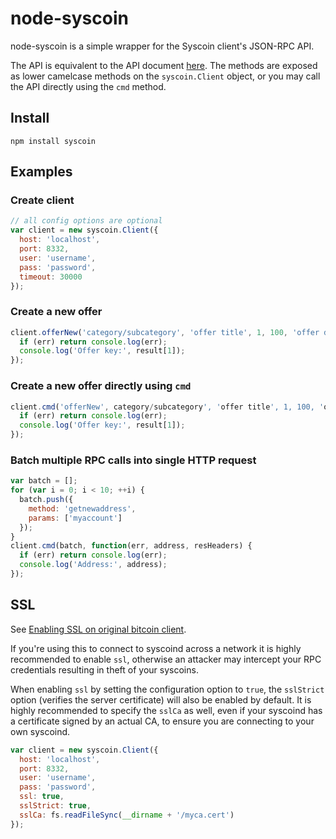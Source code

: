 # node-syscoin 

node-syscoin is a simple wrapper for the Syscoin client's JSON-RPC API.

The API is equivalent to the API document [here](https://en.bitcoin.it/wiki/Original_Syscoin_client/API_Calls_list).
The methods are exposed as lower camelcase methods on the `syscoin.Client`
object, or you may call the API directly using the `cmd` method.

## Install

`npm install syscoin`

## Examples

### Create client
```js
// all config options are optional
var client = new syscoin.Client({
  host: 'localhost',
  port: 8332,
  user: 'username',
  pass: 'password',
  timeout: 30000
});
```

### Create a new offer

```js
client.offerNew('category/subcategory', 'offer title', 1, 100, 'offer description', function(err, result, resHeaders) {
  if (err) return console.log(err);
  console.log('Offer key:', result[1]);
});
```
### Create a new offer directly using `cmd`

```js
client.cmd('offerNew', category/subcategory', 'offer title', 1, 100, 'offer description', function(err, result, resHeaders) {
  if (err) return console.log(err);
  console.log('Offer key:', result[1]);
});
```

### Batch multiple RPC calls into single HTTP request

```js
var batch = [];
for (var i = 0; i < 10; ++i) {
  batch.push({
    method: 'getnewaddress',
    params: ['myaccount']
  });
}
client.cmd(batch, function(err, address, resHeaders) {
  if (err) return console.log(err);
  console.log('Address:', address);
});
```

## SSL
See [Enabling SSL on original bitcoin client](https://en.bitcoin.it/wiki/Enabling_SSL_on_original_client_daemon).

If you're using this to connect to syscoind across a network it is highly
recommended to enable `ssl`, otherwise an attacker may intercept your RPC credentials
resulting in theft of your syscoins.

When enabling `ssl` by setting the configuration option to `true`, the `sslStrict`
option (verifies the server certificate) will also be enabled by default. It is
highly recommended to specify the `sslCa` as well, even if your syscoind has
a certificate signed by an actual CA, to ensure you are connecting
to your own syscoind.

```js
var client = new syscoin.Client({
  host: 'localhost',
  port: 8332,
  user: 'username',
  pass: 'password',
  ssl: true,
  sslStrict: true,
  sslCa: fs.readFileSync(__dirname + '/myca.cert')
});
```
